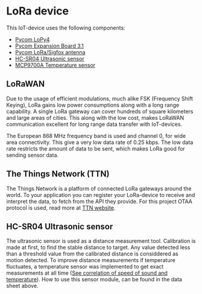 # LoRa device
This IoT-device uses the following components:
* [Pycom LoPy4](https://pycom.io/product/lopy4/) 
* [Pycom Expansion Board 3.1](https://pycom.io/product/expansion-board-3-0/)
* [Pycom LoRa/Sigfox antenna](https://pycom.io/product/lora-868mhz-915mhz-sigfox-antenna-kit/)
* [HC-SR04 Ultrasonic sensor](https://www.electrokit.com/uploads/productfile/41013/HC-SR04.pdf)
* [MCP9700A Temperature sensor](https://www.mouser.com/datasheet/2/268/20001942F-461622.pdf)

<!-- ABOUT THE PROJECT -->
## LoRaWAN
Due to the usage of efficient modulations, much alike FSK (Frequency Shift Keying), LoRa gains low power consumptions along with a long range capability. A single LoRa gateway can cover hundreds of square kilometers and large areas of cities. This along with the low cost, makes LoRaWAN communication excellent for long range data transfer with IoT-devices. 

The European 868 MHz frequency band is used and channel 0, for wide area connectivity. This give a very low data rate of 0.25 kbps. The low data rate restricts the amount of data to be sent, which makes LoRa good for sending sensor data.

## The Things Network (TTN)
The Things Network is a platform of connected LoRa gateways around the world. To your application you can register your LoRa-device to receive and interpret the data, to fetch from the API they provide. For this project OTAA protocol is used, read more at [TTN website](https://www.thethingsnetwork.org/). 

## HC-SR04 Ultrasonic sensor
The ultrasonic sensor is used as a distance measurement tool. Calibration is made at first, to find the stable distance to target. Any value detected less than a threshold value from the calibrated distance is considdered as motion detected. To improve distance measurements if temperature fluctuates, a temperature sensor was implemented to get exact measurements at all time ([See correlation of speed of sound and temperature](https://www.nde-ed.org/EducationResources/HighSchool/Sound/tempandspeed.htm)). How to use this sensor module, can be found in the data sheet above.